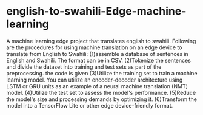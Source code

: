 # english-to-swahili-Edge-machine-learning
A machine learning edge project that translates english to swahili.
Following are the procedures for using machine translation on an edge device to translate from English to Swahili:
(1)assemble a database of sentences in English and Swahili.
The format can be in CSV.
(2)Tokenize the sentences and divide the dataset into training and test sets as part of the preprocessing.
the code is given 
(3)Utilize the training set to train a machine learning model.
You can utilize an encoder-decoder architecture using LSTM or GRU units as an example of a neural machine translation (NMT) model.
(4)Utilize the test set to assess the model's performance.
(5)Reduce the model's size and processing demands by optimizing it.
(6)Transform the model into a TensorFlow Lite or other edge device-friendly format. 
